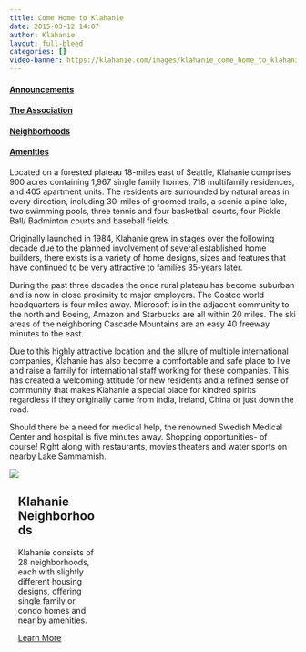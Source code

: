 ```yaml
---
title: Come Home to Klahanie
date: 2015-03-12 14:07
author: Klahanie
layout: full-bleed
categories: []
video-banner: https://klahanie.com/images/klahanie_come_home_to_klahanie-1.mp4
---
```

<div class="d-flex flex-row flex-wrap">
  <div class="bignav green"><h4><a href="announcements/">Announcements</a></h4></div>
  <div class="bignav orange"><h4><a href="association.html">The Association</a></h4></div>
  <div class="bignav green2"><h4><a href="/neighborhoods/">Neighborhoods</a></h4></div>
  <div class="bignav blue"><h4><a href="amenities/">Amenities</a></h4></div>
</div>
<div class="p-4 row">

<p>Located on a forested plateau 18-miles east of Seattle, Klahanie comprises 900 acres containing 1,967 single family homes, 718 multifamily residences, and 405 apartment units. The residents are surrounded by natural areas in every direction, including 30-miles of groomed trails, a scenic alpine lake, two swimming pools, three tennis and four basketball courts, four Pickle Ball/ Badminton courts and baseball fields.</p>

<p>Originally launched in 1984, Klahanie grew in stages over the following decade due to the planned involvement of several established home builders, there exists is a variety of home designs, sizes and features that have continued to be very attractive to families 35-years later.</p>

<p>During the past three decades the once rural plateau has become suburban and is now in close proximity to major employers. The Costco world headquarters is four miles away. Microsoft is in the adjacent community to the north and Boeing, Amazon and Starbucks are all within 20 miles. The ski areas of the neighboring Cascade Mountains are an easy 40 freeway minutes to the east.</p>

<p>Due to this highly attractive location and the allure of multiple international companies, Klahanie has also become a comfortable and safe place to live and raise a family for international staff working for these companies. This has created a welcoming attitude for new residents and a refined sense of community that makes Klahanie a special place for kindred spirits regardless if they originally came from India, Ireland, China or just down the road.</p>

<p>Should there be a need for medical help, the renowned Swedish Medical Center and hospital is five minutes away. Shopping opportunities- of course! Right along with restaurants, movies theaters and water sports on nearby Lake Sammamish.</p>

</div>

<img src="{{site.url}}/images/KHOA-Color-Map.jpg" class="img-fluid">

<div class="white about-footer" data-bg="http://klahanie.com/wp-content/uploads/2019/03/gradien-kiosk2.jpg">
	<div>
		<div style="margin-top:0px;margin-bottom:0px;width:30.6666%; margin-right: 4%;">
			<div style="padding: 0px 0px 0px 15px; background-position: left top; background-repeat: no-repeat; background-size: cover; height: auto;" data-bg-url="">
				<div>
					<h2 class="white">Klahanie Neighborhoods</h2>
				</div>
				<div>
					<p class="white">Klahanie consists of 28 neighborhoods, each with slightly different housing designs, offering single family or
							condo homes and near by amenities.</p>
				</div>
				<div data-animationoffset="100%" style="margin-top:0px;margin-bottom:60px;">
					<div style="border-color:rgba(255,255,255,0);">
						<a href="http://localhost:4000/neighborhoods/" class="white">Learn More</a>
					</div>
				</div>
			</div>
		</div>
	</div>
</div>